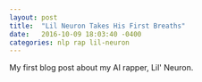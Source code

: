 ```yaml
---
layout: post
title:  "Lil Neuron Takes His First Breaths"
date:   2016-10-09 18:03:40 -0400
categories: nlp rap lil-neuron
---
```


My first blog post about my AI rapper, Lil' Neuron.
